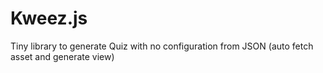 # Kweez.js
Tiny library to generate Quiz with no configuration from JSON (auto fetch asset and generate view)
